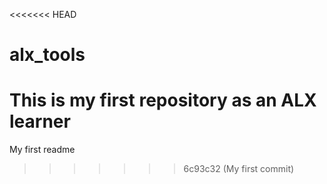 <<<<<<< HEAD
# alx_tools
This is my first repository as an ALX learner
=======
My first readme 
>>>>>>> 6c93c32 (My first commit)
